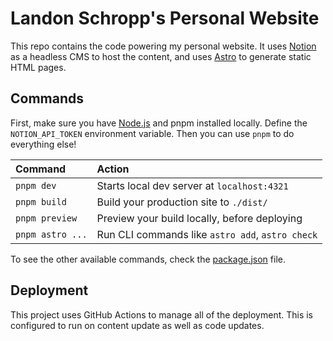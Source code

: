 # Landon Schropp's Personal Website

This repo contains the code powering my personal website. It uses [Notion](https://www.notion.so/)
as a headless CMS to host the content, and uses [Astro](https://astro.build/) to generate
static HTML pages.

## Commands

First, make sure you have [Node.js](https://nodejs.org/en/) and pnpm installed locally. Define the
`NOTION_API_TOKEN` environment variable. Then you can use `pnpm` to do everything else!

| Command          | Action                                           |
| :--------------- | :----------------------------------------------- |
| `pnpm dev`       | Starts local dev server at `localhost:4321`      |
| `pnpm build`     | Build your production site to `./dist/`          |
| `pnpm preview`   | Preview your build locally, before deploying     |
| `pnpm astro ...` | Run CLI commands like `astro add`, `astro check` |

To see the other available commands, check the [package.json](package.json) file.

## Deployment

This project uses GitHub Actions to manage all of the deployment. This is configured to run on
content update as well as code updates.
